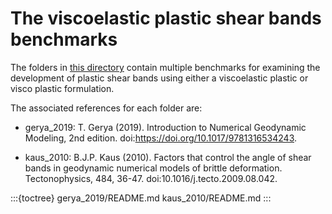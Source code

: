 # The viscoelastic plastic shear bands benchmarks

The folders in [this directory](https://github.com/geodynamics/aspect/tree/main/benchmarks/viscoelastic_plastic_shear_bands)
contain multiple benchmarks for examining the
development of plastic shear bands using either a viscoelastic plastic
or visco plastic formulation.

The associated references for each folder are:

- gerya_2019: T. Gerya (2019). Introduction to Numerical Geodynamic
Modeling, 2nd edition. doi:https://doi.org/10.1017/9781316534243.

- kaus_2010: B.J.P. Kaus (2010). Factors that control the angle of
shear bands in geodynamic numerical models of brittle deformation.
Tectonophysics, 484, 36-47. doi:10.1016/j.tecto.2009.08.042.

:::{toctree}
gerya_2019/README.md
kaus_2010/README.md
:::
